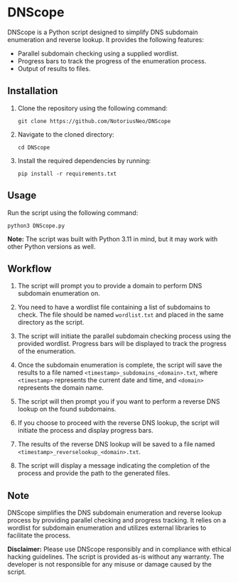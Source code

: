 # DNScope

DNScope is a Python script designed to simplify DNS subdomain enumeration and reverse lookup. It provides the following features:

- Parallel subdomain checking using a supplied wordlist.
- Progress bars to track the progress of the enumeration process.
- Output of results to files.

## Installation

1. Clone the repository using the following command:

   ```shell
   git clone https://github.com/NotoriusNeo/DNScope
   ```

2. Navigate to the cloned directory:

   ```shell
   cd DNScope
   ```

3. Install the required dependencies by running:

   ```shell
   pip install -r requirements.txt
   ```

## Usage

Run the script using the following command:

```
python3 DNScope.py
```

**Note:** The script was built with Python 3.11 in mind, but it may work with other Python versions as well.

## Workflow

1. The script will prompt you to provide a domain to perform DNS subdomain enumeration on.

2. You need to have a wordlist file containing a list of subdomains to check. The file should be named `wordlist.txt` and placed in the same directory as the script.

3. The script will initiate the parallel subdomain checking process using the provided wordlist. Progress bars will be displayed to track the progress of the enumeration.

4. Once the subdomain enumeration is complete, the script will save the results to a file named `<timestamp>_subdomains_<domain>.txt`, where `<timestamp>` represents the current date and time, and `<domain>` represents the domain name.

5. The script will then prompt you if you want to perform a reverse DNS lookup on the found subdomains.

6. If you choose to proceed with the reverse DNS lookup, the script will initiate the process and display progress bars.

7. The results of the reverse DNS lookup will be saved to a file named `<timestamp>_reverselookup_<domain>.txt`.

8. The script will display a message indicating the completion of the process and provide the path to the generated files.

## Note

DNScope simplifies the DNS subdomain enumeration and reverse lookup process by providing parallel checking and progress tracking. It relies on a wordlist for subdomain enumeration and utilizes external libraries to facilitate the process.

**Disclaimer:**
Please use DNScope responsibly and in compliance with ethical hacking guidelines. The script is provided as-is without any warranty. The developer is not responsible for any misuse or damage caused by the script.
